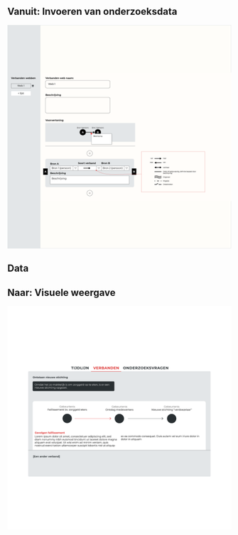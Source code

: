 
## Vanuit: Invoeren van onderzoeksdata

![Invoeren van verbanden](content/input-connections.png)

## Data


## Naar: Visuele weergave

![Verbanden](content/designs5.png)